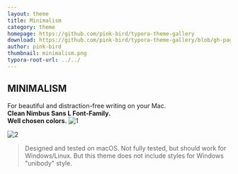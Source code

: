 ```yaml
---
layout: theme
title: Minimalism
category: theme
homepage: https://github.com/pink-bird/typora-theme-gallery
download: https://github.com/pink-bird/typora-theme-gallery/blob/gh-pages/media/theme/minimalism/minimalism.zip?raw=true
author: pink-bird
thumbnail: minimalism.png
typora-root-url: ../../
---
```


## MINIMALISM

For beautiful and distraction-free writing on your Mac.   
**Clean Nimbus Sans L Font-Family.  
Well chosen colors.**
![1](https://www.dropbox.com/s/s8g502d8u0e3d5g/Cover.png?raw=1)

![2](https://www.dropbox.com/s/2uqjhzrb7xmd4ol/Cover2.png?raw=1)


  > Designed and tested on macOS. Not fully tested, but should work for Windows/Linux. But this theme does not include styles for Windows "unibody" style.
